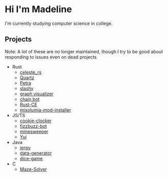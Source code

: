 # Hi I'm Madeline 
I'm currently studying computer science in college.

## Projects
Note: 
A lot of these are no longer maintained, though I try to be good about responding to issues even on dead projects
- Rust
  - [celeste_rs](https://github.com/maddymakesgames/celeste_rs)
  - [Quartz](https://github.com/Rusty-Quartz/Quartz)
  - [Petra](https://github.com/maddymakesgames/Petra)
  - [slashy](https://github.com/maddymakesgames/slashy)
  - [graph visualizer](https://github.com/maddymakesgames/graph_visualizer)
  - [chain bot](https://github.com/maddymakesgames/chain-bot)
  - [Rust-CE](https://github.com/maddymakesgames/Rust-CE)
  - [mixolumia-mod-installer](https://github.com/maddymakesgames/mixolumia-mod-installer)
- JS/TS
  - [cookie-clocker](https://github.com/maddymakesgames/cookie-clocker)
  - [fizzbuzz-bot](https://github.com/maddymakesgames/fizzbuzz-bot)
  - [minesweeper](https://github.com/maddymakesgames/minesweeper)
  - [Yui](https://github.com/maddymakesgames/Yui)
- Java
  - [jerpy](https://github.com/plc-queers-and-owen/jerpy)
  - [data-generator](https://github.com/Rusty-Quartz/data-generator)
  - [dice-game](https://github.com/maddymakesgames/DiceGame)
- C
  - [Maze-Solver](https://github.com/maddymakesgames/Maze-Solver)
